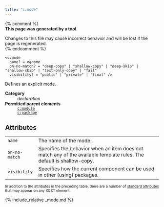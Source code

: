 ```yaml
---
title: "c:mode"
---
```


{% comment %}  
**This page was generated by a tool.**  

Changes to this file may cause incorrect behavior and will be lost if the page is
regenerated.  
{% endcomment %}

<div class="ref-element-syntax language-xml highlighter-rouge"><pre class="highlight"><code><span class="nt">&lt;c:mode</span>
  <span>name</span>? = <i title="An expanded qualified name. Unprefixed qualified names are in the null namespace.">eqname</i>
  <span>on-no-match</span>? = <span><span class="s">"deep-copy"</span> | <span class="s">"shallow-copy"</span> | <span class="s">"deep-skip"</span> | <span class="s">"shallow-skip"</span> | <span class="s">"text-only-copy"</span> | <span class="s">"fail"</span></span>
  <span>visibility</span>? = <span><span class="s">"public"</span> | <span class="s">"private"</span> | <span class="s">"final"</span></span> /&gt;</code></pre></div>
<p>Defines an explicit mode.</p>
<dl>
   <dt><b>Category</b></dt>
   <dd><i>declaration</i></dd>
   <dt><b>Permitted parent elements</b></dt>
   <dd><a href="module.html"><code>c:module</code></a></dd>
   <dd><a href="package.html"><code>c:package</code></a></dd>
</dl>
<h2 id="attributes">Attributes</h2>
<div class="table-responsive">
   <table class="ref-attribs">
      <tr>
         <td><code>name</code></td>
         <td>The name of the mode.</td>
      </tr>
      <tr>
         <td><code>on-no-match</code></td>
         <td>Specifies the behavior when an item does not match any of the available template rules.
            The default is shallow-copy.
         </td>
      </tr>
      <tr>
         <td><code>visibility</code></td>
         <td>Specifies how the current component can be used in other (using) packages.</td>
      </tr>
   </table>
</div>
<p><small>
      In addition to the attributes in the preceding table, there are a number of <a href="../docs/standard-attributes.html">standard attributes</a> that may appear on any XCST element.
      </small></p>

{% include_relative _mode.md %}
